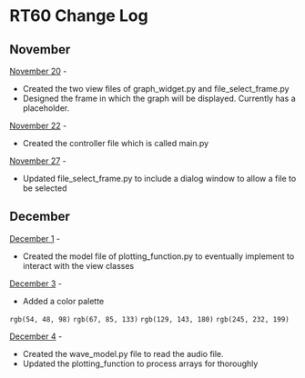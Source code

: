 # RT60 Change Log

## November 

<u>November 20</u> - 
+ Created the two view files of graph_widget.py and file_select_frame.py
+ Designed the frame in which the graph will be displayed. Currently has a placeholder.

<u>November 22</u> - 
+ Created the controller file which is called main.py

<u>November 27</u> - 
+ Updated file_select_frame.py to include a dialog window to allow a file to be selected

## December

<u>December 1</u> - 
+ Created the model file of plotting_function.py to eventually implement to interact with the view classes

<u>December 3</u> - 
+ Added a color palette

`rgb(54, 48, 98)`
`rgb(67, 85, 133)` 
`rgb(129, 143, 180)`
`rgb(245, 232, 199)`

<u>December 4</u> - 
+ Created the wave_model.py file to read the audio file. 
+ Updated the plotting_function to process arrays for thoroughly

